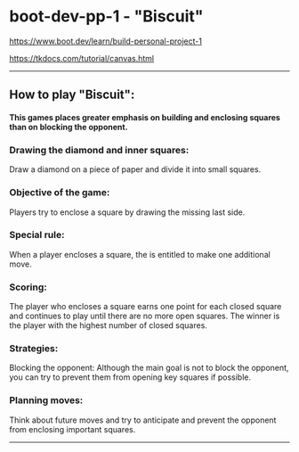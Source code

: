 # boot-dev-pp-1 - "Biscuit"

https://www.boot.dev/learn/build-personal-project-1

https://tkdocs.com/tutorial/canvas.html

***

## How to play "Biscuit":

#### This games places greater emphasis on building and enclosing squares than on blocking the opponent.


### Drawing the diamond and inner squares: 

Draw a diamond on a piece of paper and divide it into small squares.


### Objective of the game: 

Players try to enclose a square by drawing the missing last side.


### Special rule: 

When a player encloses a square, the is entitled to make one additional move.


### Scoring: 

The player who encloses a square earns one point for each closed square and continues to play until there are no more open squares. The winner is the player with the highest number of closed squares.


### Strategies:

Blocking the opponent: Although the main goal is not to block the opponent, you can try to prevent them from opening key squares if possible.


### Planning moves: 

Think about future moves and try to anticipate and prevent the opponent from enclosing important squares.

***
